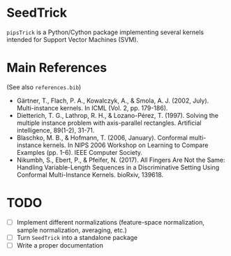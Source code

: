 # SeedTrick

`pipsTrick` is a Python/Cython package implementing several kernels intended for Support Vector Machines (SVM).

# Main References

(See also `references.bib`)

+ Gärtner, T., Flach, P. A., Kowalczyk, A., & Smola, A. J. (2002, July). Multi-instance kernels. In ICML (Vol. 2, pp. 179-186).
+ Dietterich, T. G., Lathrop, R. H., & Lozano-Pérez, T. (1997). Solving the multiple instance problem with axis-parallel rectangles. Artificial intelligence, 89(1-2), 31-71.
+ Blaschko, M. B., & Hofmann, T. (2006, January). Conformal multi-instance kernels. In NIPS 2006 Workshop on Learning to Compare Examples (pp. 1-6). IEEE Computer Society.
+ Nikumbh, S., Ebert, P., & Pfeifer, N. (2017). All Fingers Are Not the Same: Handling Variable-Length Sequences in a Discriminative Setting Using Conformal Multi-Instance Kernels. bioRxiv, 139618.

# TODO

+ [ ] Implement different normalizations (feature-space normalization, sample normalization, averaging, etc.)
+ [ ] Turn `SeedTrick` into a standalone package
+ [ ] Write a proper documentation
